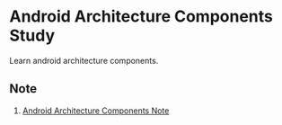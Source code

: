 # Android Architecture Components Study

Learn android architecture components.

## Note

1. [Android Architecture Components Note](./note/architecture-components-note.md)